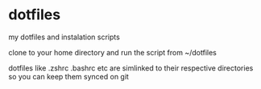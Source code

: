 # dotfiles
my dotfiles and instalation scripts

clone to your home directory and run the script from ~/dotfiles

dotfiles like .zshrc .bashrc etc are simlinked to their respective directories so you can keep them synced on git

